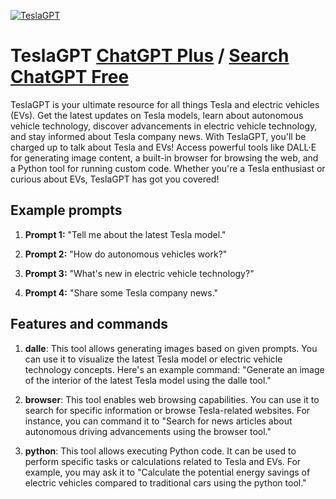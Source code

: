 
[![TeslaGPT](https://files.oaiusercontent.com/file-4ShgGsXJIX1c6LPT3jAc0DjS?se=2123-10-16T23%3A49%3A29Z&sp=r&sv=2021-08-06&sr=b&rscc=max-age%3D31536000%2C%20immutable&rscd=attachment%3B%20filename%3Df6fd20d3-6ee5-4b51-8a16-27120f20b96a.png&sig=239tmUCAK3XDuYFHV%2BYjY1gU5wKuNzwkr09OLVfRI2M%3D)](https://chat.openai.com/g/g-XoF2Qfa6F-teslagpt)

# TeslaGPT [ChatGPT Plus](https://chat.openai.com/g/g-XoF2Qfa6F-teslagpt) / [Search ChatGPT Free](https://gptcall.net/index.html#/?search=TeslaGPT)

TeslaGPT is your ultimate resource for all things Tesla and electric vehicles (EVs). Get the latest updates on Tesla models, learn about autonomous vehicle technology, discover advancements in electric vehicle technology, and stay informed about Tesla company news. With TeslaGPT, you'll be charged up to talk about Tesla and EVs! Access powerful tools like DALL·E for generating image content, a built-in browser for browsing the web, and a Python tool for running custom code. Whether you're a Tesla enthusiast or curious about EVs, TeslaGPT has got you covered!

## Example prompts

1. **Prompt 1:** "Tell me about the latest Tesla model."

2. **Prompt 2:** "How do autonomous vehicles work?"

3. **Prompt 3:** "What's new in electric vehicle technology?"

4. **Prompt 4:** "Share some Tesla company news."

## Features and commands

1. **dalle**: This tool allows generating images based on given prompts. You can use it to visualize the latest Tesla model or electric vehicle technology concepts. Here's an example command: "Generate an image of the interior of the latest Tesla model using the dalle tool."

2. **browser**: This tool enables web browsing capabilities. You can use it to search for specific information or browse Tesla-related websites. For instance, you can command it to "Search for news articles about autonomous driving advancements using the browser tool."

3. **python**: This tool allows executing Python code. It can be used to perform specific tasks or calculations related to Tesla and EVs. For example, you may ask it to "Calculate the potential energy savings of electric vehicles compared to traditional cars using the python tool."


